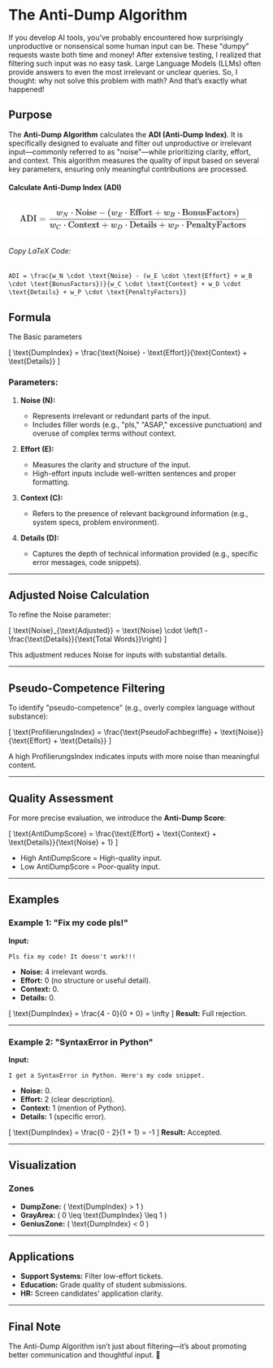 # The Anti-Dump Algorithm

If you develop AI tools, you’ve probably encountered how surprisingly unproductive or nonsensical some human input can be. These "dumpy" requests waste both time and money! After extensive testing, I realized that filtering such input was no easy task. Large Language Models (LLMs) often provide answers to even the most irrelevant or unclear queries. So, I thought: why not solve this problem with math? And that’s exactly what happened!

## Purpose
The **Anti-Dump Algorithm** calculates the **ADI (Anti-Dump Index)**. It is specifically designed to evaluate and filter out unproductive or irrelevant input—commonly referred to as "noise"—while prioritizing clarity, effort, and context. This algorithm measures the quality of input based on several key parameters, ensuring only meaningful contributions are processed.

#### Calculate Anti-Dump Index (ADI)
![AntiDumpIndex](adi-universal.jpg)

###### Copy LaTeX Code:
```
ADI = \frac{w_N \cdot \text{Noise} - (w_E \cdot \text{Effort} + w_B \cdot \text{BonusFactors})}{w_C \cdot \text{Context} + w_D \cdot \text{Details} + w_P \cdot \text{PenaltyFactors}}
```

## Formula

The Basic parameters

\[
\text{DumpIndex} = \frac{\text{Noise} - \text{Effort}}{\text{Context} + \text{Details}}
\]

### Parameters:
1. **Noise (N):**
   - Represents irrelevant or redundant parts of the input.
   - Includes filler words (e.g., "pls," "ASAP," excessive punctuation) and overuse of complex terms without context.
   
2. **Effort (E):**
   - Measures the clarity and structure of the input.
   - High-effort inputs include well-written sentences and proper formatting.

3. **Context (C):**
   - Refers to the presence of relevant background information (e.g., system specs, problem environment).

4. **Details (D):**
   - Captures the depth of technical information provided (e.g., specific error messages, code snippets).

---

## Adjusted Noise Calculation
To refine the Noise parameter:

\[
\text{Noise}_{\text{Adjusted}} = \text{Noise} \cdot \left(1 - \frac{\text{Details}}{\text{Total Words}}\right)
\]

This adjustment reduces Noise for inputs with substantial details.

---

## Pseudo-Competence Filtering
To identify "pseudo-competence" (e.g., overly complex language without substance):

\[
\text{ProfilierungsIndex} = \frac{\text{PseudoFachbegriffe} + \text{Noise}}{\text{Effort} + \text{Details}}
\]

A high ProfilierungsIndex indicates inputs with more noise than meaningful content.

---

## Quality Assessment
For more precise evaluation, we introduce the **Anti-Dump Score**:

\[
\text{AntiDumpScore} = \frac{\text{Effort} + \text{Context} + \text{Details}}{\text{Noise} + 1}
\]

- High AntiDumpScore = High-quality input.
- Low AntiDumpScore = Poor-quality input.

---

## Examples

### Example 1: "Fix my code pls!"
**Input:**
```
Pls fix my code! It doesn't work!!!
```

- **Noise:** 4 irrelevant words.
- **Effort:** 0 (no structure or useful detail).
- **Context:** 0.
- **Details:** 0.

\[
\text{DumpIndex} = \frac{4 - 0}{0 + 0} = \infty
\]
**Result:** Full rejection.

---

### Example 2: "SyntaxError in Python"
**Input:**
```
I get a SyntaxError in Python. Here's my code snippet.
```

- **Noise:** 0.
- **Effort:** 2 (clear description).
- **Context:** 1 (mention of Python).
- **Details:** 1 (specific error).

\[
\text{DumpIndex} = \frac{0 - 2}{1 + 1} = -1
\]
**Result:** Accepted.

---

## Visualization
### Zones
- **DumpZone:** \( \text{DumpIndex} > 1 \)
- **GrayArea:** \( 0 \leq \text{DumpIndex} \leq 1 \)
- **GeniusZone:** \( \text{DumpIndex} < 0 \)

---

## Applications
- **Support Systems:** Filter low-effort tickets.
- **Education:** Grade quality of student submissions.
- **HR:** Screen candidates' application clarity.

---

## Final Note
The Anti-Dump Algorithm isn’t just about filtering—it’s about promoting better communication and thoughtful input. 🚀
